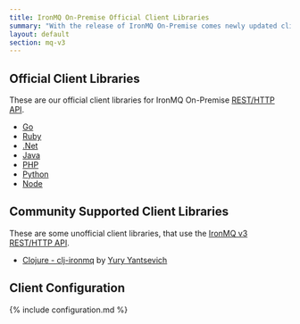 ```yaml
---
title: IronMQ On-Premise Official Client Libraries
summary: "With the release of IronMQ On-Premise comes newly updated client libraries."
layout: default
section: mq-v3
---
```


## Official Client Libraries

These are our official client libraries for IronMQ On-Premise  <a href="/mq/reference/api">REST/HTTP API</a>.&nbsp;<br>
<div>
<ul class="libs" style="min-height: 100px;">
  <li><a href="https://github.com/iron-io/iron_go3" target="_blank" data-lang="go">Go</a></li>
  <li><a href="https://github.com/iron-io/iron_mq_ruby/tree/v3" target="_blank" data-lang="ruby">Ruby</a></li>
  <li><a href="https://github.com/iron-io/iron_dotnet/tree/v3" target="_blank" data-lang="dotnet">.Net</a></li>
  <li><a href="https://github.com/iron-io/iron_mq_java/tree/v3" target="_blank" data-lang="java">Java</a></li>
  <li><a href="https://github.com/iron-io/iron_mq_php/tree/v3" target="_blank" data-lang="php">PHP</a></li>
  <li><a href="https://github.com/iron-io/iron_mq_python/tree/v3" target="_blank" data-lang="python">Python</a></li>
  <li><a href="https://github.com/iron-io/iron_mq_node/tree/v3" target="_blank" data-lang="node">Node</a></li>
</ul>
</div>

## Community Supported Client Libraries

These are some unofficial client libraries, that use the
<a href="/mq-onpremise/reference/api">IronMQ v3 REST/HTTP API</a>.

<div><ul>
<li>
  <a href="https://github.com/efficiosro/clj-ironmq" target="_blank">Clojure - clj-ironmq</a>
  by <a href="https://github.com/featalion" target="_blank">Yury Yantsevich</a>
</li>
</ul></div>

## Client Configuration

{% include configuration.md %}
